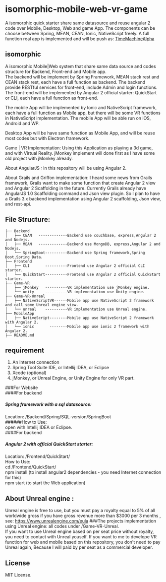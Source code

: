 # isomorphic-mobile-web-vr-game
A isomorphic quick starter share same datasource and reuse angular 2 code over Mobile, Desktop, Web and  game App. The components can be choose between Spring, MEAN, CEAN, Ionic, NativeScript freely.
A full function real app is implemented and  will be push as: [TimeMachineAlpha](https://github.com/Arthurisme/TimeMachineAlpha)   

## isomorphic
A isomorphic Mobile|Web system that share same data source and codes structure for Backend, Front-end and Mobile app.  
The backend will be implement by Spring Framework, MEAN stack rest and CEAN stack rest, each have a full function as backend. The backend provide RESTful services for front-end, include Admin and login functions.
The front-end will be implemented by Angular 2 official starter: QuickStart or CLI, each have a full function as front-end.

The mobile App will be implemented by Ionic and NativeScript framework, each have a full function as Mobile app, but there will be some VR functions in NativeScript implementation.
The mobile App will be able run on iOS, Android and WP.  

Desktop App will be have same function as Mobile App, and will be reuse most codes but with Electron framework.

Game | VR Implementation: Using this Application as playing a 3d game, and with  Virtual Reality.  jMonkey implement will done first as I have some old project with jMonkey already.


About AngularJS : In this repository will be using  Angular 2.  

About Grails and Griffon implementation: I heard some news  from Grails framework, Grails want to make some function that create Angular 2 view and Angular 2  Scaffolding in the future.
Currently Grails already have AngularJS 1.0 Scaffolding command and Json view plugin.
So I plan to have a Grails 3.x  backend implementation using  Angular 2 scaffolding, Json view, and rest-api.

## File Structure:
```
├── Backend  
│   ├── CEAN   -------------Backend use couchbase, express,Angular 2 and Nodejs.  
│   ├── MEAN   -------------Backend use MongoDB, express,Angular 2 and Nodejs.  
│   └── SpringBoot----------Backend use Spring framework,Spring Boot,Spring Data.  
├── Frontend  
│   ├── CLI       ----------Frontend use Angular 2 official CLI starter.  
│   └── QuickStart----------Frontend use Angular 2 official QuickStart starter.  
├── Game-VR  
│   ├── jMonkey   ----------VR implementation use jMonkey engine.  
│   └── unity     ----------VR implementation use Unity engine.
├── Game-VR-Unreal
│   ├── NativeScriptVR------Mobile app use NativeScript 2 framework and call some Unreal engine view.   
│   └── unreal    ----------VR implementation use Unreal engine.   
├── MobileApp  
│   ├── NativeScript--------Mobile app use NativeScript 2 framework with Angular 2.  
│   └── ionic       --------Mobile app use ionic 2 framework with Angular 2.  
├── README.md  
```


## requirement  
1. An Internet connection  
2. Spring Tool Suite IDE, or Intellij IDEA, or Eclipse  
3. Xcode (optional)  
4. jMonkey, or Unreal Engine, or Unity Engine for only VR part.

###For Website  
####For backend  
##### Spring framework with a sql datasource:  
Location: /Backend/Spring/SQL-version/SpringBoot  
######How to Use:  
open with Intellij IDEA or Eclipse.  
####For backend
##### Angular 2 with official QuickStart starter:
Location: /Frontend/QuickStart/  
How to Use:  
cd /Frontend/QuickStart/  
npm install (to install angular2 dependencies - you need Internet connection for this)  
npm start (to start the Web application)  





## About Unreal engine :
Unreal engine is free to use, but you must pay a royalty equal to 5% of all worldwide gross if you have gross revenue more than $3000 per 3 months , see:  https://www.unrealengine.com/eula
###The projects implementation using Unreal engine: all codes under /Game-VR-Unreal.  
If you want to use Unreal engine based on per seat price without royalty, you need to contact with Unreal youself.
If you want to me to develope VR function for web and mobile based on this repository, you don't need to pay Unreal again, Because I will paid by per seat as a commercial developer.


## License
MIT License.
